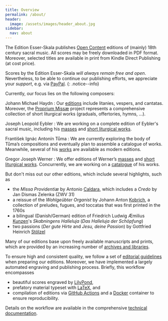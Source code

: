 ```yaml
---
title: Overview
permalink: /about/
header:
  image: /assets/images/header_about.jpg
sidebar:
  nav: about
---
```


The Edition Esser-Skala publishes [Open Content](https://opendefinition.org/od) editions of (mainly) 18th century sacral music. All scores may be freely downloaded in PDF format. Moreover, selected titles are available in print from Kindle Direct Publishing (at cost price).

Scores by the Edition Esser-Skala *will always remain free and open*. Nevertheless, to be able to continue our publishing efforts, we appreciate your *support*, e.g. via [PayPal](paypal.me/esserskala).
{: .notice--info}

Currently, our focus lies on the following composers:

Johann Michael Haydn
: Our [editions](/scores/johann-michael-haydn) include litanies, vespers, and cantatas. Moreover, the [Proprium Missæ](/projects/haydn-m-proprium-missae/) project represents a comprehensive collection of short liturgical works (graduals, offertories, hymns, …).

Joseph Leopold Eybler
: We are working on a complete edition of Eybler's sacral music, including his [masses](/scores/joseph-leopold-edler-von-eybler) and [short liturgical works](/projects/eybler-proprium-missae).

František Ignác Antonín Tůma
: We are currently exploring the body of Tůma’s compositions and eventually plan to assemble a catalogue of works. Meanwhile, several of his [works](/scores/frantisek-ignac-antonin-tuma) are available as modern editions.

Gregor Joseph Werner
: We offer editions of Werner’s [masses](/scores/gregor-joseph-werner) and [short liturgical works](/projects/werner-proprium-missae). Concurrently, we are working on a [catalogue](https://www.gregor-joseph-werner.at) of his works.

But don't miss out our other editions, which include several highlights, such as

- the *Missa Providentiæ* by Antonio [Caldara](/scores/antonio-caldara), which includes a *Credo* by Jan Dismas Zelenka (ZWV 31)
- a reissue of the *Wohlgeübter Organist* by Johann Anton [Kobrich](/scores/johann-anton-kobrich), a collection of preludes, fugues, and toccatas that was first printed in the 1760s
- a bilingual (Danish/German) edition of Friedrich Ludwig Æmilius [Kunzen](/scores/friedrich-ludwig-aemilius-kunzen)'s *Skabningens Halleluja* (*Das Halleluja der Schöpfung*)
- two passions (*Der gute Hirte* and *Jesu, deine Passion*) by Gottfried Heinrich [Stölzel](/scores/gottfried-heinrich-stoelzel)

Many of our editions base upon freely available manuscripts and prints, which are provided by an increasing number of [archives and libraries](sources-for-digital-versions).

To ensure high and consistent quality, we follow a set of [editorial guidelines](editorial-guidelines) when preparing our editions. Moreover, we have implemented a largely automated engraving and publishing process. Briefly, this workflow encompasses
- beautiful scores engraved by [LilyPond](https://lilypond.org),
- prefatory material typeset with [LaTeX](https://www.latex-project.org/), and
- compilation of editions via [GitHub Actions](https://github.com/features/actions) and a [Docker](https://www.docker.com/) container to ensure reproducibility.

Details on the workflow are available in the comprehensive [technical documentation](technical-documentation).
